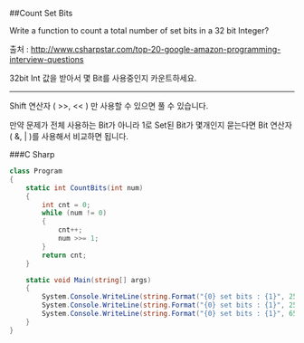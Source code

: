 ##Count Set Bits

Write a function to count a total number of set bits in a 32 bit Integer?

출처 : <http://www.csharpstar.com/top-20-google-amazon-programming-interview-questions>

32bit Int 값을 받아서 몇 Bit를 사용중인지 카운트하세요.

---

Shift 연산자 ( >>, << ) 만 사용할 수 있으면 풀 수 있습니다.  

만약 문제가 전체 사용하는 Bit가 아니라 1로 Set된 Bit가 몇개인지 묻는다면 Bit 연산자 ( &, | )를 사용해서 비교하면 됩니다.

###C Sharp

```C#
class Program
{
    static int CountBits(int num)
    {
        int cnt = 0;
        while (num != 0)
        {
            cnt++;
            num >>= 1;
        }
        return cnt;
    }

    static void Main(string[] args)
    {
        System.Console.WriteLine(string.Format("{0} set bits : {1}", 255, CountBits(255)));
        System.Console.WriteLine(string.Format("{0} set bits : {1}", 256, CountBits(256)));
        System.Console.WriteLine(string.Format("{0} set bits : {1}", 65535, CountBits(65535)));
    }
}
```

